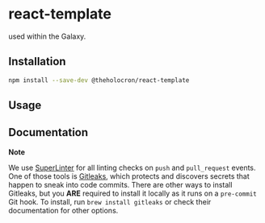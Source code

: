 # react-template

<description> used within the Galaxy.

## Installation

```bash
npm install --save-dev @theholocron/react-template
```

## Usage

<!-- fill out the usage with examples -->

## Documentation

<!-- document the api(s), or how to use with examples -->

**Note**

We use [SuperLinter](https://github.com/super-linter) for all linting checks on `push` and `pull_request` events. One of those tools is [Gitleaks](https://github.com/gitleaks/gitleaks), which protects and discovers secrets that happen to sneak into code commits. There are other ways to install Gitleaks, but you **ARE** required to install it locally as it runs on a `pre-commit` Git hook. To install, run `brew install gitleaks` or check their documentation for other options.
